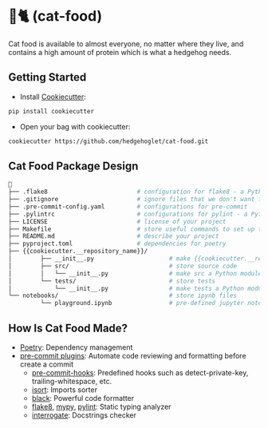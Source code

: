 # 🦔🐈 (cat-food)

Cat food is available to almost everyone, no matter where they live, and contains a high amount of protein which is what a hedgehog needs.

## Getting Started

* Install [Cookiecutter](https://github.com/cookiecutter/cookiecutter):
```bash
pip install cookiecutter
```

* Open your bag with cookiecutter:
```bash
cookiecutter https://github.com/hedgehoglet/cat-food.git
```

## Cat Food Package Design
```bash
🦔
├── .flake8                         # configuration for flake8 - a Python formatter tool
├── .gitignore                      # ignore files that we don't want to commit to Git
├── .pre-commit-config.yaml         # configurations for pre-commit
├── .pylintrc                       # configurations for pylint - a Python static code analyzer
├── LICENSE                         # license of your project
├── Makefile                        # store useful commands to set up the environment
├── README.md                       # describe your project
├── pyproject.toml                  # dependencies for poetry
├── {{cookiecutter.__repository_name}}/
│        ├── __init__.py                     # make {{cookiecutter.__repository_name}} a Python module
│        ├── src/                            # store source code
│        │   └── __init__.py                 # make src a Python module
│        └── tests/                          # store tests
│            └── __init__.py                 # make tests a Python module
└── notebooks/                               # store ipynb files
         └── playground.ipynb                # pre-defined jupyter notebook playground
```

## How Is Cat Food Made?
* [Poetry](https://python-poetry.org/): Dependency management
* [pre-commit plugins](https://pre-commit.com/): Automate code reviewing and formatting before create a commit
  - [pre-commit-hooks](https://github.com/pre-commit/pre-commit-hooks): Predefined hooks such as detect-private-key, trailing-whitespace, etc.
  - [isort](https://github.com/PyCQA/isort): Imports sorter
  - [black](https://github.com/psf/black): Powerful code formatter
  - [flake8](https://github.com/PyCQA/flake8), [mypy](https://github.com/pre-commit/mirrors-mypy), [pylint](https://github.com/PyCQA/pylint): Static typing analyzer
  - [interrogate](https://github.com/econchick/interrogate): Docstrings checker